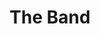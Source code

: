 ---
title: "The Band"
summary: "Canadian-American roots rock group. Gradually came together from 1960 to 1964 as ' backing band The Hawks . Upon leaving Hawkins in 1964, they were briefly known as . In 1965, they released a single under the name . In late summer 1965, was looking for a backup band for his first U.S. \"electric\" tour, and Levon And The Hawks were recommended by blues singer . Sessions with Dylan ended in October 1967. Stories vary as to the manner in which they ultimately adopted the name \"The Band\", but by 1968, with the release of their first album , they were performing officially as The Band. Inducted into the Rock & Roll Hall Of Fame in 1994 . Original line-up: Rick Danko: bass guitar, double bass, fiddle, trombone, vocals Levon Helm: drums, mandolin, guitar, vocals Garth Hudson: keyboard instruments, saxophones, trumpet Richard Manuel: piano, drums, baritone saxophone, vocals Robbie Robertson: guitar, vocals"
image: "the-band.jpg"
---